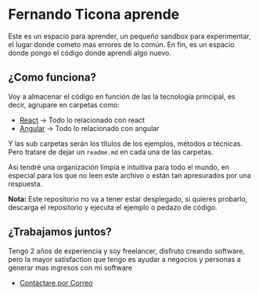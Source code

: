 # Fernando Ticona aprende
Este es un espacio para aprender, un pequeño sandbox para experimentar,
el lugar donde cometo mas errores de lo común. En fin, es un espacio
donde pongo el código donde aprendí algo nuevo.

## ¿Como funciona?
Voy a almacenar el código en función de las la tecnología principal,
es decir, agrupare en carpetas como:
- [React](./react) -> Todo lo relacionado con react
- [Angular](./angular) -> Todo lo relacionado con angular

Y las sub carpetas serán los títulos de los ejemplos, métodos o técnicas.
Pero tratare de dejar un `readme.md` en cada una de las carpetas.

Asi tendré una organización limpia e intuitiva para todo el mundo,
en especial para los que no leen este archivo o están tan apresurados
por una respuesta.

**Nota:** Este repositorio no va a tener estar desplegado, si quieres
probarlo, descarga el repositorio y ejecuta el ejemplo o pedazo de código.

## ¿Trabajamos juntos?
Tengo 2 años de experiencia y soy freelancer, disfruto creando software,
pero la mayor satisfaction que tengo es ayudar a negocios y personas a
generar mas ingresos con mi software
- [Contactare por Correo](malito:fvcoder1@gmail.com)
